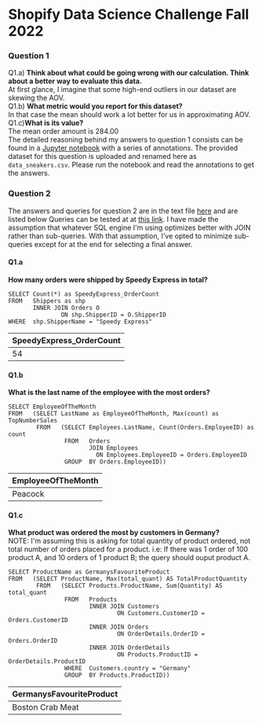 # Shopify Data Science Challenge Fall 2022

### Question 1
Q1.a) **Think about what could be going wrong with our calculation. Think about a better way to evaluate this data.**<br>
At first glance, I imagine that some high-end outliers in our dataset are skewing the AOV.<br>
Q1.b) **What metric would you report for this dataset?**<br>
In that case the mean should work a lot better for us in approximating AOV.<br>
Q1.c)**What is its value?**<br>
The mean order amount is 284.00<br>
The detailed reasoning behind my answers to question 1 consists can be found in a [Jupyter notebook](question1.ipynb) with a series of annotations. The provided dataset for this question is uploaded and renamed here as `data_sneakers.csv`. Please run the notebook and read the annotations to get the answers.

### Question 2
The answers and queries for question 2 are in the text file [here](question2.txt) and are listed below Queries can be tested at at [this link](https://www.w3schools.com/SQL/TRYSQL.ASP?FILENAME=TRYSQL_SELECT_ALL). I have made the assumption that whatever SQL engine I'm using optimizes better with JOIN rather than sub-queries. With that assumption, I've opted to minimize sub-queries except for at the end for selecting a final answer.

#### Q1.a
**How many orders were shipped by Speedy Express in total?**
```MySQL
SELECT Count(*) as SpeedyExpress_OrderCount
FROM   Shippers as shp
       INNER JOIN Orders O
               ON shp.ShipperID = O.ShipperID
WHERE  shp.ShipperName = "Speedy Express"
```
| **SpeedyExpress_OrderCount**  |
|---|
|  54 |

#### Q1.b
**What is the last name of the employee with the most orders?**
```MySQL
SELECT EmployeeOfTheMonth
FROM   (SELECT LastName as EmployeeOfTheMonth, Max(count) as TopNumberSales
        FROM   (SELECT Employees.LastName, Count(Orders.EmployeeID) as count
                FROM   Orders
                       JOIN Employees
                         ON Employees.EmployeeID = Orders.EmployeeID
                GROUP  BY Orders.EmployeeID))  
```
| **EmployeeOfTheMonth**  |
|---|
|  Peacock |

#### Q1.c
**What product was ordered the most by customers in Germany?**<br>
NOTE: I'm assuming this is asking for total quantity of product ordered, not total number of orders placed for a product.
i.e: If there was 1 order of 100 product A, and 10 orders of 1 product B; the query should ouput product A. 
```MySQL
SELECT ProductName as GermanysFavouriteProduct
FROM   (SELECT ProductName, Max(total_quant) AS TotalProductQuantity
        FROM   (SELECT Products.ProductName, Sum(Quantity) AS total_quant
                FROM   Products
                       INNER JOIN Customers
                               ON Customers.CustomerID = Orders.CustomerID
                       INNER JOIN Orders
                               ON OrderDetails.OrderID = Orders.OrderID
                       INNER JOIN OrderDetails
                               ON Products.ProductID = OrderDetails.ProductID
                WHERE  Customers.country = "Germany"
                GROUP  BY Products.ProductID)) 
```
| **GermanysFavouriteProduct**  |
|---|
|  Boston Crab Meat |
